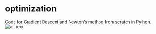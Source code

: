 # optimization
Code for Gradient Descent and Newton's method from scratch in Python.
![alt text](MixPoissons.png?raw=true "Title")
